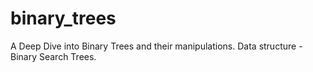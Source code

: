 # binary_trees
A Deep Dive into Binary Trees and their manipulations. Data structure - Binary Search Trees.
